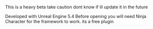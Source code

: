 This is a heavy beta take caution
dont know if ill update it in the future

Developed with Unreal Engine 5.4
Before opening you will need Ninja Character for the framework to work. its a free plugin
